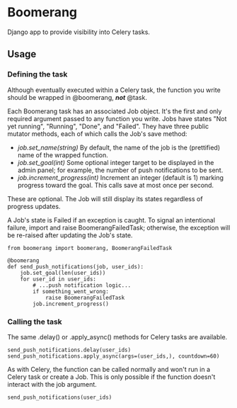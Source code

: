 # Boomerang

Django app to provide visibility into Celery tasks.

## Usage

### Defining the task
Although eventually executed within a Celery task, the function you write should be wrapped in @boomerang, ***not*** @task.

Each Boomerang task has an associated Job object. It's the first and only required argument passed to any function you write. Jobs have states "Not yet running", "Running", "Done", and "Failed". They have three public mutator methods, each of which calls the Job's save method:

* *job.set_name(string)* By default, the name of the job is the (prettified) name of the wrapped function.
* *job.set_goal(int)* Some optional integer target to be displayed in the admin panel; for example, the number of push notifications to be sent.
* *job.increment_progress(int)* Increment an integer (default is 1) marking progress toward the goal. This calls save at most once per second.

These are optional. The Job will still display its states regardless of progress updates.

A Job's state is Failed if an exception is caught. To signal an intentional failure, import and raise BoomerangFailedTask; otherwise, the exception will be re-raised after updating the Job's state.

    from boomerang import boomerang, BoomerangFailedTask

    @boomerang
    def send_push_notifications(job, user_ids):
        job.set_goal(len(user_ids))
        for user_id in user_ids:
            # ...push notification logic...
            if something_went_wrong:
                raise BoomerangFailedTask
            job.increment_progress()

### Calling the task
The same .delay() or .apply_async() methods for Celery tasks are available.

    send_push_notifications.delay(user_ids)
    send_push_notifications.apply_async(args=(user_ids,), countdown=60)

As with Celery, the function can be called normally and won't run in a Celery task or create a Job. This is only possible if the function doesn't interact with the job argument.

    send_push_notifications(user_ids)
